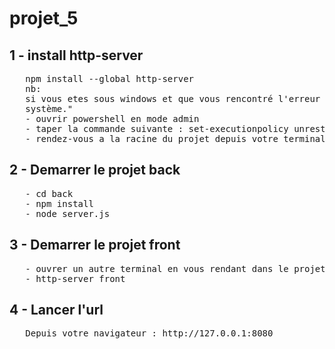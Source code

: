 # projet_5

## 1 - install http-server 
<pre>
   npm install --global http-server
   nb:
   si vous etes sous windows et que vous rencontré l'erreur "l’exécution de scripts est désactivée sur ce
   système."
   - ouvrir powershell en mode admin
   - taper la commande suivante : set-executionpolicy unrestricted
   - rendez-vous a la racine du projet depuis votre terminal powershell et executer la commande : http-server front
</pre>

## 2 - Demarrer le projet back
<pre>
   - cd back
   - npm install
   - node server.js
</pre>

## 3 - Demarrer le projet front
<pre>
   - ouvrer un autre terminal en vous rendant dans le projet
   - http-server front
</pre>

## 4 - Lancer l'url
<pre>
   Depuis votre navigateur : http://127.0.0.1:8080
</pre>
